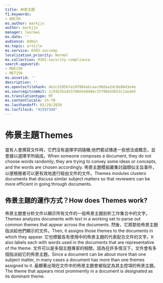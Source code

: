 ```yaml
---
title: 佈景主題
f1.keywords:
- NOCSH
ms.author: markjjo
author: markjjo
manager: laurawi
ms.date: ''
audience: Admin
ms.topic: article
ms.service: O365-seccomp
localization_priority: Normal
ms.collection: M365-security-compliance
search.appverid:
- MOE150
- MET150
ms.assetid: ''
description: ''
ms.openlocfilehash: de2c3205b7a19f804abcaac90daa2dc8e86d3e4e
ms.sourcegitcommit: 1c91b7b24537d0e54d484c3379043db53c1aea65
ms.translationtype: MT
ms.contentlocale: zh-TW
ms.lasthandoff: 01/29/2020
ms.locfileid: "41597340"
---
```

# <a name="themes"></a><span data-ttu-id="6ab8f-102">佈景主題</span><span class="sxs-lookup"><span data-stu-id="6ab8f-102">Themes</span></span>

<span data-ttu-id="6ab8f-103">當有人會撰寫文件時，它們沒有選擇字詞隨機;他們嘗試傳達一些想法或概念，並會據以選擇字所組成。</span><span class="sxs-lookup"><span data-stu-id="6ab8f-103">When someone composes a document, they do not choose words randomly; they are trying to convey some ideas or concepts, and the words are chosen accordingly.</span></span> <span data-ttu-id="6ab8f-104">佈景主題模組叢集討論類似主旨事件，以便檢閱者可以更有效地進行經由文件的文件。</span><span class="sxs-lookup"><span data-stu-id="6ab8f-104">Themes modules clusters documents that discuss similar subject matters so that reviewers can be more efficient in going through documents.</span></span>

## <a name="how-does-themes-work"></a><span data-ttu-id="6ab8f-105">佈景主題的運作方式？</span><span class="sxs-lookup"><span data-stu-id="6ab8f-105">How does Themes work?</span></span>

<span data-ttu-id="6ab8f-106">佈景主題會分析文件以顯示所有文件的一般佈景主題剖析工作集合中的文字。</span><span class="sxs-lookup"><span data-stu-id="6ab8f-106">Themes analyzes documents with text in a working set to parse out common themes that appear across the documents.</span></span> <span data-ttu-id="6ab8f-107">然後，它將那些佈景主題指派給他們顯示的文件。</span><span class="sxs-lookup"><span data-stu-id="6ab8f-107">Then, it assigns those themes to the documents in which they appear.</span></span> <span data-ttu-id="6ab8f-108">它也標籤各有使用中的佈景主題的代表配合文件的文字。</span><span class="sxs-lookup"><span data-stu-id="6ab8f-108">It also labels each with words used in the documents that are representative of the theme.</span></span> <span data-ttu-id="6ab8f-109">文件可以是多個主題專家的相關，因為在許多情況下，文件會有多個指派給它的佈景主題。</span><span class="sxs-lookup"><span data-stu-id="6ab8f-109">Since a document can be about more than one subject matter, in many cases a document has more than one themes assigned to it.</span></span> <span data-ttu-id="6ab8f-110">最顯著出現在文件中的佈景主題會被指定為其主控項的佈景主題。</span><span class="sxs-lookup"><span data-stu-id="6ab8f-110">The theme that appears most prominently in a document is designated as its dominant theme.</span></span>